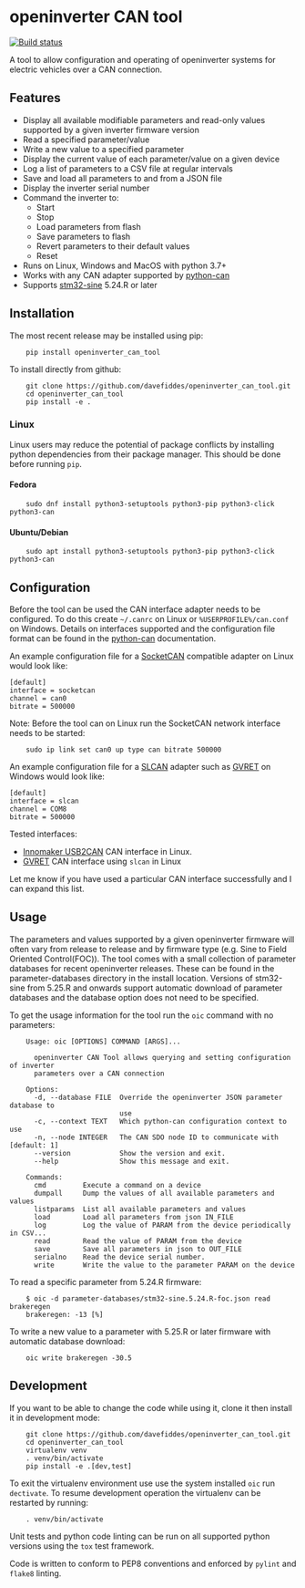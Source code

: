 # openinverter CAN tool

[![Build status](../../actions/workflows/test.yml/badge.svg)](../../actions/workflows/test.yml)

A tool to allow configuration and operating of openinverter systems for
electric vehicles over a CAN connection.

## Features

* Display all available modifiable parameters and read-only values supported by a given inverter firmware version
* Read a specified parameter/value
* Write a new value to a specified parameter
* Display the current value of each parameter/value on a given device
* Log a list of parameters to a CSV file at regular intervals
* Save and load all parameters to and from a JSON file
* Display the inverter serial number
* Command the inverter to:
  * Start
  * Stop
  * Load parameters from flash
  * Save parameters to flash
  * Revert parameters to their default values
  * Reset
* Runs on Linux, Windows and MacOS with python 3.7+
* Works with any CAN adapter supported by [python-can](https://pypi.org/project/python-can/)
* Supports [stm32-sine](https://github.com/jsphuebner/stm32-sine) 5.24.R or later

## Installation

The most recent release may be installed using pip:

```text
    pip install openinverter_can_tool
```

To install directly from github:

```text
    git clone https://github.com/davefiddes/openinverter_can_tool.git
    cd openinverter_can_tool
    pip install -e .
```

### Linux

Linux users may reduce the potential of package conflicts by installing python dependencies from their package manager. This should be done before running `pip`.

#### Fedora

```text
    sudo dnf install python3-setuptools python3-pip python3-click python3-can
```

#### Ubuntu/Debian

```text
    sudo apt install python3-setuptools python3-pip python3-click python3-can
```

## Configuration

Before the tool can be used the CAN interface adapter needs to be configured. To do this create `~/.canrc` on Linux or `%USERPROFILE%/can.conf` on Windows. Details on interfaces supported and the configuration file format can be found in the [python-can](https://python-can.readthedocs.io/en/stable/installation.html) documentation.

An example configuration file for a [SocketCAN](https://python-can.readthedocs.io/en/stable/interfaces/socketcan.html) compatible adapter on Linux would look like:

```text
[default]
interface = socketcan
channel = can0
bitrate = 500000
```

Note: Before the tool can on Linux run the SocketCAN network interface needs to be started:

```text
    sudo ip link set can0 up type can bitrate 500000
```

An example configuration file for a [SLCAN](https://python-can.readthedocs.io/en/stable/interfaces/slcan.html) adapter such as [GVRET](https://github.com/collin80/GVRET) on Windows would look like:

```text
[default]
interface = slcan
channel = COM8
bitrate = 500000
```

Tested interfaces:

* [Innomaker USB2CAN](https://www.inno-maker.com/product/usb2can-cable/) CAN interface in Linux.
* [GVRET](https://github.com/collin80/GVRET) CAN interface using `slcan` in Linux

Let me know if you have used a particular CAN interface successfully and I can expand this list.

## Usage

The parameters and values supported by a given openinverter firmware will often vary from release to release and by firmware type (e.g. Sine to Field Oriented Control(FOC)). The tool comes with a small collection of  parameter databases for recent openinverter releases. These can be found in the parameter-databases directory in the install location. Versions of stm32-sine from 5.25.R and onwards support automatic download of parameter databases and the database option does not need to be specified.

To get the usage information for the tool run the `oic` command with no parameters:

```text
    Usage: oic [OPTIONS] COMMAND [ARGS]...

      openinverter CAN Tool allows querying and setting configuration of inverter
      parameters over a CAN connection

    Options:
      -d, --database FILE  Override the openinverter JSON parameter database to
                           use
      -c, --context TEXT   Which python-can configuration context to use
      -n, --node INTEGER   The CAN SDO node ID to communicate with  [default: 1]
      --version            Show the version and exit.
      --help               Show this message and exit.

    Commands:
      cmd         Execute a command on a device
      dumpall     Dump the values of all available parameters and values
      listparams  List all available parameters and values
      load        Load all parameters from json IN_FILE
      log         Log the value of PARAM from the device periodically in CSV...
      read        Read the value of PARAM from the device
      save        Save all parameters in json to OUT_FILE
      serialno    Read the device serial number.
      write       Write the value to the parameter PARAM on the device
```

To read a specific parameter from 5.24.R firmware:

```text
    $ oic -d parameter-databases/stm32-sine.5.24.R-foc.json read brakeregen
    brakeregen: -13 [%]
```

To write a new value to a parameter with 5.25.R or later firmware with automatic database download:

```text
    oic write brakeregen -30.5
```

## Development

If you want to be able to change the code while using it, clone it then install
it in development mode:

```text
    git clone https://github.com/davefiddes/openinverter_can_tool.git
    cd openinverter_can_tool
    virtualenv venv
    . venv/bin/activate
    pip install -e .[dev,test]
```

To exit the virtualenv environment use use the system installed `oic` run `dectivate`. To resume development operation the virtualenv can be restarted by running:

```text
    . venv/bin/activate
```

Unit tests and python code linting can be run on all supported python versions using the `tox` test framework.

Code is written to conform to PEP8 conventions and enforced by `pylint` and `flake8` linting.
